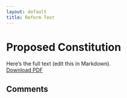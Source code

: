 ```yaml
---
layout: default
title: Reform Text
---
```

# Proposed Constitution

Here’s the full text (edit this in Markdown).  
[Download PDF](/assets/reform.pdf)

## Comments
<script src="https://giscus.app/client.js"
  data-repo="yourusername/reform-project"
  data-repo-id="replace-with-repo-id"
  data-category="General"
  data-category-id="replace-with-category-id"
  data-mapping="pathname"
  data-reactions-enabled="1"
  data-theme="light"
  crossorigin="anonymous"
  async>
</script>